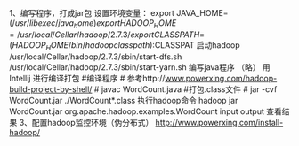 1、编写程序，打成jar包
     设置环境变量：
          export JAVA_HOME=$(/usr/libexec/java_home)
          export HADOOP_HOME=/usr/local/Cellar/hadoop/2.7.3/
          export CLASSPATH=$($HADOOP_HOME/bin/hadoop classpath):$CLASSPAT
     启动hadoop
          /usr/local/Cellar/hadoop/2.7.3/sbin/start-dfs.sh
          /usr/local/Cellar/hadoop/2.7.3/sbin/start-yarn.sh
     编写java程序
          （略）
     用 Intellij 进行编译打包
     #编译程序
     #     参考http://www.powerxing.com/hadoop-build-project-by-shell/
     #     javac WordCount.java
     #打包.class文件
     #     jar -cvf WordCount.jar ./WordCount*.class
     执行hadoop命令
          hadoop jar WordCount.jar org.apache.hadoop.examples.WordCount input output
     查看结果
3、配置hadoop监控环境（伪分布式）
     http://www.powerxing.com/install-hadoop/
